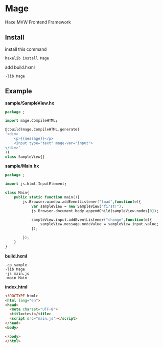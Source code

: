Mage
====

Haxe MVW Frontend Framework

## Install

install this command

```
haxelib install Mage
```

add build.hxml

```
-lib Mage
```


## Example

**sample/SampleView.hx**

```haxe
package ;

import mage.CompileHTML;

@:build(mage.CompileHTML.generate(
'<div>
	<p>{{message}}</p>
	<input type="text" mage-var="input">
</div>'
))
class SampleView{}

```

**sample/Main.hx**

```haxe
package ;

import js.html.InputElement;

class Main{
	public static function main(){
		js.Browser.window.addEventListener("load",function(e){
			var sampleView = new SampleView("first!");
			js.Browser.document.body.appendChild(sampleView.nodes[0]);

			sampleView.input.addEventListener("change",function(e){
				sampleView.message.nodeValue = sampleView.input.value;
			});

		});
	}
}
```

**build.hxml**

```
-cp sample
-lib Mage
-js main.js
-main Main
```

**index.html**


```html
<!DOCTYPE html>
<html lang="en">
<head>
  <meta charset="UTF-8">
  <title>test</title>
  <script src="main.js"></script>
</head>
<body>

</body>
</html>
```
